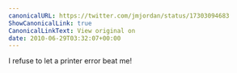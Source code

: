 ```yaml
---
canonicalURL: https://twitter.com/jmjordan/status/17303094683
ShowCanonicalLink: true
CanonicalLinkText: View original on
date: 2010-06-29T03:32:07+00:00
---
```

I refuse to let a printer error beat me!